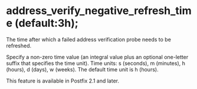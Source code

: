 # address_verify_negative_refresh_time (default:3h); 


The time after which a failed address verification probe needs to
be refreshed.


 Specify a non-zero time value (an integral value plus an optional
one-letter suffix that specifies the time unit).  Time units: s
(seconds), m (minutes), h (hours), d (days), w (weeks).
The default time unit is h (hours).  


This feature is available in Postfix 2.1 and later.



